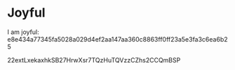 # Joyful

I am joyful: e8e434a77345fa5028a029d4ef2aa147aa360c8863ff0ff23a5e3fa3c6ea6b25


22extLxekaxhkSB27HrwXsr7TQzHuTQVzzCZhs2CCQmBSP
